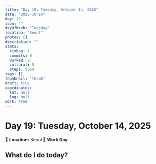 ```yaml
---
title: "Day 19: Tuesday, October 14, 2025"
date: "2025-10-14"
day: 19
icon: ""
dayOfWeek: "Tuesday"
location: "Seoul"
photos: []
description: ""
stats:
  kimbap: 1
  commits: 0
  worked: 8
  cultural: 5
  steps: 5064
tags: []
thumbnail: "thumb"
draft: true
coordinates:
  lat: null
  lng: null
work: true
---
```

# Day 19: Tuesday, October 14, 2025

📍 **Location:** Seoul
💼 **Work Day**

## What do I do today?


